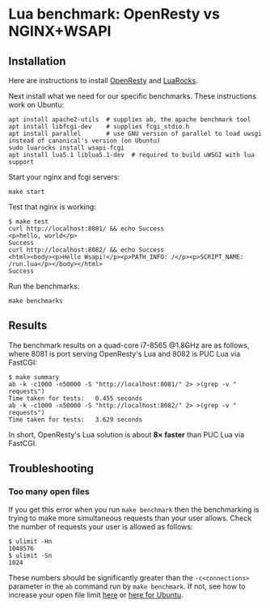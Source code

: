 # Lua benchmark: OpenResty vs NGINX+WSAPI

## Installation

Here are instructions to install [OpenResty](https://openresty.org/en/installation.html) and [LuaRocks](https://luarocks.org/#quick-start).

Next install what we need for our specific benchmarks. These instructions work on Ubuntu:

```shell
apt install apache2-utils  # supplies ab, the apache benchmark tool
apt install libfcgi-dev    # supplies fcgi_stdio.h
apt install parallel       # use GNU version of parallel to load uwsgi instead of canonical's version (on Ubuntu)
sudo luarocks install wsapi-fcgi
apt install lua5.1 liblua5.1-dev  # required to build uWSGI with lua support
```

Start your nginx and fcgi servers:

```shell
make start
```

Test that nginx is working:

```shell
$ make test
curl http://localhost:8081/ && echo Success
<p>hello, world</p>
Success
curl http://localhost:8082/ && echo Success
<html><body><p>Hello Wsapi!</p><p>PATH_INFO: /</p><p>SCRIPT_NAME: /run.lua</p></body></html>
Success
```

Run the benchmarks:

```shell
make benchmarks
```

## Results

The benchmark results on a quad-core i7-8565 @1.8GHz are as follows, where 8081 is port serving OpenResty's Lua and 8082 is PUC Lua via FastCGI:

```shell
$ make summary
ab -k -c1000 -n50000 -S "http://localhost:8081/" 2> >(grep -v " requests")
Time taken for tests:   0.455 seconds
ab -k -c1000 -n50000 -S "http://localhost:8082/" 2> >(grep -v " requests")
Time taken for tests:   3.629 seconds
```

In short, OpenResty's Lua solution is about **8× faster** than PUC Lua via FastCGI.

## Troubleshooting

### Too many open files

If you get this error when you run `make benchmark` then the benchmarking is trying to make more simultaneous requests than your user allows. Check the number of requests your user is allowed as follows:

```shell
$ ulimit -Hn
1048576
$ ulimit -Sn
1024
```

These numbers should be significantly greater than the `-c<connections>` parameter in the `ab` command run by `make benchmark`. If not, see how to increase your open file limit [here](https://www.cyberciti.biz/faq/linux-unix-nginx-too-many-open-files/) or [here for Ubuntu](https://manage.accuwebhosting.com/knowledgebase/3334/How-to-Increase-Open-Files-Limit-in-Ubuntu.html).

